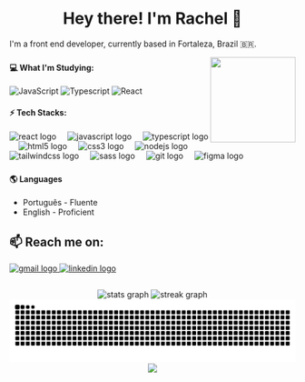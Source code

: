 <h1 align="center">Hey there! I'm Rachel 👋</h1>
<p>I'm a front end developer, currently based in Fortaleza, Brazil 🇧🇷.</p>

<img align="right" height="150" width="150" src="https://media4.giphy.com/media/v1.Y2lkPTc5MGI3NjExOTFoM2QzMmhlZHE3aDN3aXVhZTU2bHNjdm1oMjFtbXhpaWJ0ZDZtZiZlcD12MV9pbnRlcm5hbF9naWZfYnlfaWQmY3Q9Zw/HzPtbOKyBoBFsK4hyc/giphy.gif"  />

###

<h4>💻 What I'm Studying:</h4>

![JavaScript](https://img.shields.io/badge/javascript-%23323330.svg?style=for-the-badge&logo=javascript&logoColor=%)
![Typescript](https://img.shields.io/badge/typescript-%23323330.svg?style=for-the-badge&logo=typescript&logoColor=%white)
![React](https://img.shields.io/badge/react-%2320232a.svg?style=for-the-badge&logo=react&logoColor=%)

<div align="left">
  <h4>⚡ Tech Stacks:</h4>
  <img src="https://cdn.jsdelivr.net/gh/devicons/devicon/icons/react/react-original.svg" height="40" alt="react logo"  />
  <img width="12" />
  <img src="https://cdn.jsdelivr.net/gh/devicons/devicon/icons/javascript/javascript-original.svg" height="40" alt="javascript logo"  />
  <img width="12" />
  <img src="https://cdn.jsdelivr.net/gh/devicons/devicon/icons/typescript/typescript-original.svg" height="40" alt="typescript logo"  />
  <img width="12" />
  <img src="https://cdn.jsdelivr.net/gh/devicons/devicon/icons/html5/html5-original.svg" height="40" alt="html5 logo"  />
  <img width="12" />
  <img src="https://cdn.jsdelivr.net/gh/devicons/devicon/icons/css3/css3-original.svg" height="40" alt="css3 logo"  />
  <img width="12" />
  <img src="https://cdn.jsdelivr.net/gh/devicons/devicon/icons/nodejs/nodejs-original.svg" height="40" alt="nodejs logo"  />
  <img width="12" />
  <img src="https://cdn.jsdelivr.net/gh/devicons/devicon/icons/tailwindcss/tailwindcss-original-wordmark.svg" height="40" alt="tailwindcss logo"  />
  <img width="12" />
  <img src="https://cdn.jsdelivr.net/gh/devicons/devicon/icons/sass/sass-original.svg" height="40" alt="sass logo"  />
  <img width="12" />
  <img src="https://cdn.jsdelivr.net/gh/devicons/devicon/icons/git/git-original.svg" height="40" alt="git logo"  />
  <img width="12" />
  <img src="https://cdn.jsdelivr.net/gh/devicons/devicon/icons/figma/figma-original.svg" height="40" alt="figma logo"  />
</div>

###

<h4>🌎 Languages</h4>

<!-- [![Badge](https://0c9cz7p3zpz0.runkit.sh)](https://git.io/gradientbadge) [![Badge](https://svegymxr5z1a.runkit.sh)](https://git.io/gradientbadge) -->

- Português - Fluente
- English - Proficient

<h2>📫 Reach me on:</h2>

<!-- [![Badge](https://jfw6cc05e9b5.runkit.sh)](https://git.io/gradientbadge) -->


  <!-- <a href="https://www.instagram.com/rachel.galdino" target="_blank">
    <img src="https://img.shields.io/static/v1?message=Instagram&logo=instagram&label=&color=E4405F&logoColor=white&labelColor=&style=for-the-badge" height="25" alt="instagram logo"  />
  </a> -->
  <a href="mailto:rachel.galdino@gmail.com" target="_blank">
    <img src="https://img.shields.io/badge/Gmail-D14836?style=for-the-badge&logo=gmail&logoColor=white" height="25" alt="gmail logo"  />
</a>
  <a href="https://www.linkedin.com/in/rachel-galdino/" target="_blank">
    <img src="https://img.shields.io/static/v1?message=LinkedIn&logo=linkedin&label=&color=0077B5&logoColor=white&labelColor=&style=for-the-badge" height="25" alt="linkedin logo"  />
  </a>
</div>

<div align="center">
<h2></h2>

  <img src="http://github-profile-summary-cards.vercel.app/api/cards/stats?username=rachelmgaldino&theme=material_palenight" height="150" alt="stats graph"  />
  <img src="https://github-readme-streak-stats.herokuapp.com?user=rachelmgaldino&theme=material-palenight&hide_border=true" height="150" alt="streak graph"  />

<picture>
  <source media="(prefers-color-scheme: dark)" srcset="https://raw.githubusercontent.com/rachelmgaldino/rachelmgaldino/output/github-contribution-grid-snake-dark.svg">
  <source media="(prefers-color-scheme: light)" srcset="https://raw.githubusercontent.com/rachelmgaldino/rachelmgaldino/output/github-contribution-grid-snake.svg">
  <img alt="github contribution grid snake animation" src="https://raw.githubusercontent.com/rachelmgaldino/rachelmgaldino/output/github-contribution-grid-snake.svg">
</picture>
</div>

<div align="center">
  <img src="https://user-images.githubusercontent.com/74038190/212284115-f47cd8ff-2ffb-4b04-b5bf-4d1c14c0247f.gif" />
</div>

###
